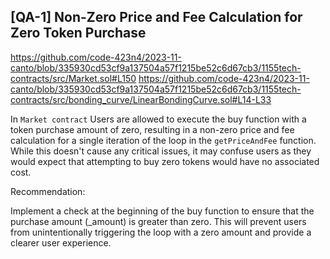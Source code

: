 ## [QA-1] Non-Zero Price and Fee Calculation for Zero Token Purchase
https://github.com/code-423n4/2023-11-canto/blob/335930cd53cf9a137504a57f1215be52c6d67cb3/1155tech-contracts/src/Market.sol#L150
https://github.com/code-423n4/2023-11-canto/blob/335930cd53cf9a137504a57f1215be52c6d67cb3/1155tech-contracts/src/bonding_curve/LinearBondingCurve.sol#L14-L33

In `Market contract` Users are allowed to execute the buy function with a token purchase amount of zero, resulting in a non-zero price and fee calculation for a single iteration of the loop in the `getPriceAndFee` function. While this doesn't cause any critical issues, it may confuse users as they would expect that attempting to buy zero tokens would have no associated cost.

Recommendation:

 Implement a check at the beginning of the buy function to ensure that the purchase amount (_amount) is greater than zero. This will prevent users from unintentionally triggering the loop with a zero amount and provide a clearer user experience.